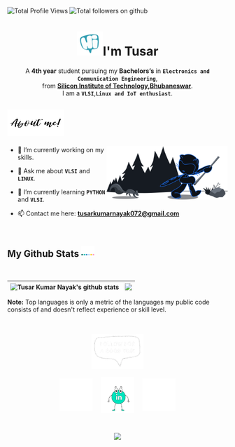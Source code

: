 



<p align="left">
<img src="https://komarev.com/ghpvc/?username=tusar01&label=Profile%20views&color=0e75b6&style=flat" alt="Total Profile Views" />
<img src="https://img.shields.io/github/followerstusar01/?style=social" alt="Total followers on github" />
</p> 





<h1 align="center"><img src="https://github.com/tusar01/tusar01/blob/main/gif/hi.webp" 
         alt="Hi"
         height="55"
         width="60" />I'm Tusar
</h1>

<p align="center">A <strong>4th year</strong> student pursuing my <strong>Bachelors’s</strong> in <code><strong>Electronics and Communication Engineering</strong></code>,<br>from <a href="https://silicon.ac.in/"><strong>Silicon Institute of Technology,Bhubaneswar</strong></a>.<br>I am a <code><strong>VLSI</strong></code>,<code><strong>Linux and IoT enthusiast</strong></code>.
</p>





<h2> <img src="https://github.com/tusar01/tusar01/blob/main/gif/aboutMe.webp" height="60" width="130" alt="About Me"/> </h2>

<img width="55%" align="right" alt="Github" src="https://github.com/tusar01/tusar01/blob/main/images/inbox-zero-dark.svg" />


- 🔭 I’m currently working on my skills.

- 💬 Ask me about <code><strong>VLSI</code></strong> and <code><strong>LINUX</strong></code>.

- 🌱 I’m currently learning <code><strong>PYTHON</strong></code> and <code><strong>VLSI</strong></code>.

- 📫 Contact me here: **tusarkumarnayak072@gmail.com**

<br>




<h2>My Github Stats <img src="https://github.com/tusar01/tusar01/blob/main/gif/stats.webp" height="25" width="30" /></h2>
<br>
  
| <img align="center" src="https://github-readme-stats.vercel.app/api?username=djswain9&show_icons=true&include_all_commits=true&theme=tokyonight&hide_border=true" alt="Tusar Kumar Nayak's github stats" /> | <img align="center" src="https://github-readme-stats.vercel.app/api/top-langs/?username=tusar019&layout=defult&theme=tokyonight&hide_border=true" /> |
| ------------- | ------------- |

**Note:** Top languages is only a metric of the languages my public code consists of and doesn't reflect experience or skill level.
<br><br><br>


<p align="center"><img src="https://github.com/tusar01/tusar01/blob/main/gif/followme.webp" width="120px" height="80px"/></p>
<p align="center">
<a href="https://twitter.com/TusarKumarNaya1"><img align="center" src="https://github.com/tusar01/tusar01/blob/main/gif/twitter.webp" alt="TusarKumarNaya1"  width="15%" /></a> &nbsp;&nbsp;&nbsp;
<a href="https://www.linkedin.com/in/tusar-kumar-nayak-445841196/"><img align="center" src="https://github.com/tusar01/tusar01/blob/main/gif/linkedin.webp" alt="Debarchan Swain" width="15%" /></a>&nbsp;&nbsp;&nbsp;&nbsp;
<a href="https://www.instagram.com/tusarkumarnayak/"><img align="center" src="https://github.com/tusar01/tusar01/blob/main/gif/instagram.webp" alt="debarchan_swain" width="15%" /></a>
</p>

<br>




<p align="center">
  <img src="https://readme-typing-svg.herokuapp.com/?center=true&vCenter=true&color=1F6EEA&size=21&width=800&lines=This+page+is+best+viewed+in+dark+mode.;Hope+you+enjoy!;Let's+get+back+to+coding+😎." />
</p>

